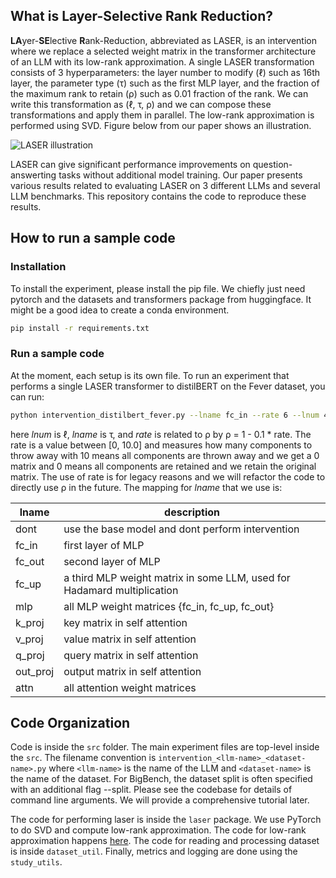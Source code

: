 ## What is Layer-Selective Rank Reduction?

**LA**yer-**SE**lective **R**ank-Reduction, abbreviated as LASER, is an intervention where we replace a selected weight matrix in the transformer architecture of an LLM with its low-rank approximation. A single LASER transformation consists of 3 hyperparameters: the layer number to modify (&ell;) such as 16th layer, the parameter type (&tau;) such as the first MLP layer, and the fraction of the maximum rank to retain (&rho;) such as 0.01 fraction of the rank. We can write this transformation as (&ell;, &tau;, &rho;) and we can compose these transformations and apply them in parallel. The low-rank approximation is performed using SVD. Figure below from our paper shows an illustration.

![LASER illustration](https://pratyushasharma.github.io/laser/images/main.png)

LASER can give significant performance improvements on question-answerting tasks without additional model training. Our paper presents various results related to evaluating LASER on 3 different LLMs and several LLM benchmarks. This repository contains the code to reproduce these results.

## How to run a sample code



### Installation

To install the experiment, please install the pip file. We chiefly just need pytorch and the datasets and transformers package from huggingface. It might be a good idea to create a conda environment.

```bash
pip install -r requirements.txt
```

### Run a sample code

At the moment, each setup is its own file. To run an experiment that performs a single LASER transformer to distilBERT on the Fever dataset, you can run:

```bash
python intervention_distilbert_fever.py --lname fc_in --rate 6 --lnum 4 --intervention rank-reduction
```

here _lnum_ is &ell;, _lname_ is &tau;, and _rate_ is related to &rho; by &rho; = 1 - 0.1 * rate. The rate is a value between [0, 10.0] and measures how many components to throw away with 10 means all components are thrown away and we get a 0 matrix and 0 means all components are retained and we retain the original matrix. The use of rate is for legacy reasons and we will refactor the code to directly use &rho; in the future. The mapping for _lname_ that we use is:

**lname** | **description**| 
--- | --- |
dont | use the base model and dont perform intervention |
fc_in | first layer of MLP |
fc_out | second layer of MLP | 
fc_up | a third MLP weight matrix in some LLM, used for Hadamard multiplication | 
mlp | all MLP weight matrices {fc_in, fc_up, fc_out} | 
k_proj | key matrix in self attention | 
v_proj | value matrix in self attention | 
q_proj | query matrix in self attention | 
out_proj | output matrix in self attention |
attn | all attention weight matrices |

## Code Organization

Code is inside the `src` folder. The main experiment files are top-level inside the `src`. The filename convention is `intervention_<llm-name>_<dataset-name>.py` where `<llm-name>` is the name of the LLM and `<dataset-name>` is the name of the dataset. For BigBench, the dataset split is often specified with an additional flag --split. Please see the codebase for details of command line arguments. We will provide a comprehensive tutorial later.

The code for performing laser is inside the `laser` package. We use PyTorch to do SVD and compute low-rank approximation. The code for low-rank approximation happens [here](https://github.com/Anepia04/Laser-Application/blob/master/src/laser/matrix_utils.py#L39). The code for reading and processing dataset is inside `dataset_util`. Finally, metrics and logging are done using the `study_utils`.  
